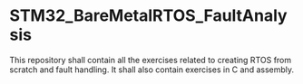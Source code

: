 # STM32_BareMetalRTOS_FaultAnalysis
This repository shall contain all the exercises related to creating RTOS from scratch and fault handling. It shall also contain exercises in C and assembly.
